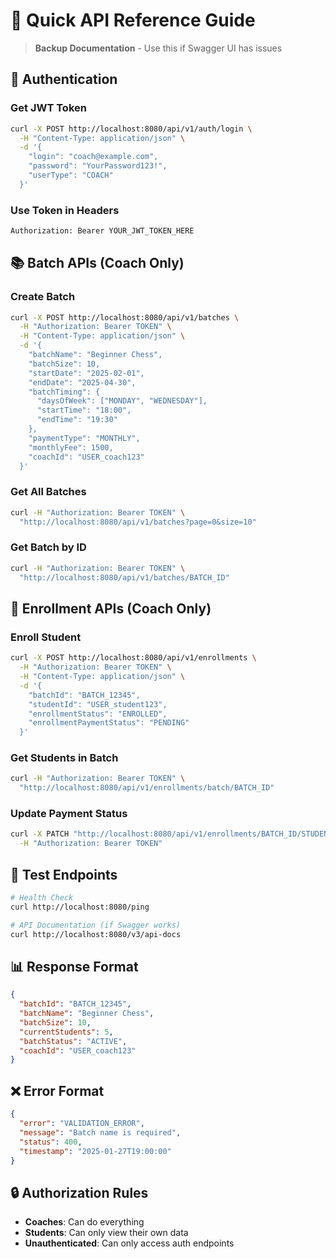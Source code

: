 # 🚀 Quick API Reference Guide

> **Backup Documentation** - Use this if Swagger UI has issues

## 🔑 Authentication

### Get JWT Token
```bash
curl -X POST http://localhost:8080/api/v1/auth/login \
  -H "Content-Type: application/json" \
  -d '{
    "login": "coach@example.com",
    "password": "YourPassword123!",
    "userType": "COACH"
  }'
```

### Use Token in Headers
```bash
Authorization: Bearer YOUR_JWT_TOKEN_HERE
```

## 📚 Batch APIs (Coach Only)

### Create Batch
```bash
curl -X POST http://localhost:8080/api/v1/batches \
  -H "Authorization: Bearer TOKEN" \
  -H "Content-Type: application/json" \
  -d '{
    "batchName": "Beginner Chess",
    "batchSize": 10,
    "startDate": "2025-02-01",
    "endDate": "2025-04-30",
    "batchTiming": {
      "daysOfWeek": ["MONDAY", "WEDNESDAY"],
      "startTime": "18:00",
      "endTime": "19:30"
    },
    "paymentType": "MONTHLY",
    "monthlyFee": 1500,
    "coachId": "USER_coach123"
  }'
```

### Get All Batches
```bash
curl -H "Authorization: Bearer TOKEN" \
  "http://localhost:8080/api/v1/batches?page=0&size=10"
```

### Get Batch by ID
```bash
curl -H "Authorization: Bearer TOKEN" \
  "http://localhost:8080/api/v1/batches/BATCH_ID"
```

## 👥 Enrollment APIs (Coach Only)

### Enroll Student
```bash
curl -X POST http://localhost:8080/api/v1/enrollments \
  -H "Authorization: Bearer TOKEN" \
  -H "Content-Type: application/json" \
  -d '{
    "batchId": "BATCH_12345",
    "studentId": "USER_student123",
    "enrollmentStatus": "ENROLLED",
    "enrollmentPaymentStatus": "PENDING"
  }'
```

### Get Students in Batch
```bash
curl -H "Authorization: Bearer TOKEN" \
  "http://localhost:8080/api/v1/enrollments/batch/BATCH_ID"
```

### Update Payment Status
```bash
curl -X PATCH "http://localhost:8080/api/v1/enrollments/BATCH_ID/STUDENT_ID/payment?paymentStatus=PAID&paymentAmount=1500" \
  -H "Authorization: Bearer TOKEN"
```

## 🔧 Test Endpoints

```bash
# Health Check
curl http://localhost:8080/ping

# API Documentation (if Swagger works)
curl http://localhost:8080/v3/api-docs
```

## 📊 Response Format
```json
{
  "batchId": "BATCH_12345",
  "batchName": "Beginner Chess",
  "batchSize": 10,
  "currentStudents": 5,
  "batchStatus": "ACTIVE",
  "coachId": "USER_coach123"
}
```

## ❌ Error Format
```json
{
  "error": "VALIDATION_ERROR",
  "message": "Batch name is required",
  "status": 400,
  "timestamp": "2025-01-27T19:00:00"
}
```

## 🔒 Authorization Rules
- **Coaches**: Can do everything
- **Students**: Can only view their own data
- **Unauthenticated**: Can only access auth endpoints 
